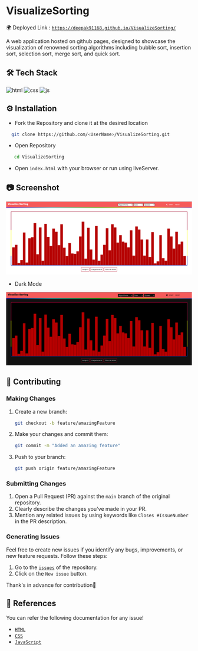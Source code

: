 # VisualizeSorting

 🌍 Deployed Link : [`https://deepak91168.github.io/VisualizeSorting/`](https://deepak91168.github.io/VisualizeSorting/)

 A web application hosted on github pages, designed to showcase the visualization of renowned sorting algorithms including bubble sort, insertion sort, selection sort, merge sort, and quick sort.

## 🛠 Tech Stack

 ![html](https://img.shields.io/badge/HTML-239120?style=for-the-badge&logo=html5&logoColor=white) ![css](https://img.shields.io/badge/CSS-E34F26?&style=for-the-badge&logo=css3&logoColor=white) ![js](https://img.shields.io/badge/JavaScript-F7DF1E?style=for-the-badge&logo=javascript&logoColor=black)


## ⚙️ Installation

- Fork the Repository and clone it at the desired location

```bash
  git clone https://github.com/<UserName>/VisualizeSorting.git
```
- Open Repository
```bash 
   cd VisualizeSorting
```
- Open `index.html` with your browser or run using liveServer.

## 📷 Screenshot
![Visualize Sorting](./images/screenshot.png)
- Dark Mode
  
![Visualize Sorting](./images/screenshot-dark.png)

## 🤝 Contributing

### Making Changes

1. Create a new branch:
    ```bash
    git checkout -b feature/amazingFeature
    ```

2. Make your changes and commit them:
    ```bash
    git commit -m "Added an amazing feature"
    ```

3. Push to your branch:
    ```bash
    git push origin feature/amazingFeature
    ```

### Submitting Changes
1. Open a Pull Request (PR) against the `main` branch of the original repository.
2. Clearly describe the changes you've made in your PR.
3. Mention any related issues by using keywords like `Closes #IssueNumber` in the PR description.

### Generating Issues

Feel free to create new issues if you identify any bugs, improvements, or new feature requests. Follow these steps:

1. Go to the [`issues`](https://github.com/Deepak91168/VisualizeSorting/issues) of the repository.
2. Click on the `New issue` button.

Thank's in advance for contribution🌟


## 📝 References

You can refer the following documentation for any issue!

- [`HTML`](https://developer.mozilla.org/en-US/docs/Web/HTML)
- [`CSS`](https://developer.mozilla.org/en-US/docs/Web/CSS)
- [`JavaScript`](https://developer.mozilla.org/en-US/docs/Web/JavaScript)

